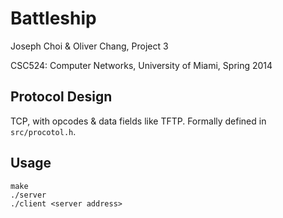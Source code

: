 Battleship
==========

Joseph Choi & Oliver Chang, Project 3

CSC524: Computer Networks, University of Miami, Spring 2014

Protocol Design
---------------

TCP, with opcodes & data fields like TFTP. 
Formally defined in `src/procotol.h`.

Usage
-----

    make
    ./server
    ./client <server address>
